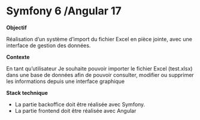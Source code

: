 # Symfony 6 /Angular 17

**Objectif**

Réalisation d’un système d’import du fichier Excel en pièce jointe, avec une interface de gestion des données.
 
**Contexte**

En tant qu’utilisateur
Je souhaite pouvoir importer le fichier Excel (test.xlsx) dans une base de données afin de pouvoir consulter, modifier ou supprimer les informations depuis une interface graphique
 
**Stack technique**

- La partie backoffice doit être réalisée avec Symfony.
- La partie frontend doit être réalisée avec Angular
